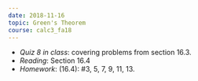 ```yaml
---
date: 2018-11-16
topic: Green's Theorem
course: calc3_fa18
---
```



- *Quiz 8 in class*: covering problems from section 16.3.
- *Reading*: Section 16.4
- *Homework*: (16.4): #3, 5, 7, 9, 11, 13.
